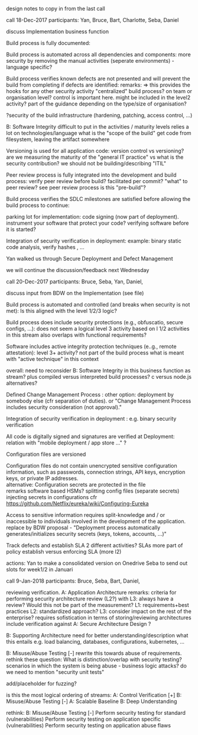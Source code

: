 
design notes to copy in from the last call


call 18-Dec-2017
participants: Yan, Bruce, Bart, Charlotte, Seba, Daniel

discuss Implementation business function

Build process is fully documented: 

Build process is automated across all dependencies and components:
more security by removing the manual activities
(seperate environments) - language specific?

Build process verifies known defects are not presented and will prevent the build from completing if defects are identified:
remarks:
=> this provides the hooks for any other security activity
"centralized" build process? on team or organisation level? control is important here. 
might be included in the level2 activity?
part of the guidance depending on the type/size of organisation?

?security of the build infrastructure (hardening, patching, access control, ...)


B: Software Integrity
difficult to put in the activities / maturity levels
relies a lot on technologies/language
what is the "scope of the build"
get code from filesystem, leaving the artifact somewhere

Versioning is used for all application code:
version control vs versioning?
are we measuring the maturity of the "general IT practice" vs what is the security contribution?
we should not be building/describing "ITIL"

Peer review process is fully integrated into the development and build process:	
verify peer review before build?
facilitated per commit?
"what" to peer review?
see peer review process
is this "pre-build"?

Build process verifies the SDLC milestones are satisfied before allowing the build process to continue:


parking lot for implementation:
code signing (now part of deployment).
instrument your software that protect your code?
verifying software before it is started?


Integration of security verification in deployment:
example: binary static code analysis, verify hashes , ...

Yan walked us through
Secure Deployment
and 
Defect Management

we will continue the discussion/feedback next Wednesday

call 20-Dec-2017
participants: Bruce, Seba, Yan, Daniel,

discuss input from BDW on the Implementation (see file)

Build process is automated and controlled (and breaks when security is not met):
Is this aligned with the level 1/2/3 logic?

Build process does include security protections (e.g., obfuscatio, secure configs, …):
does not seem a logical level 3 activity based on l 1/2 activities in this stream
also overlaps with functional requirements?

Software includes active integrity protection techniques (e..g., remote attestation):
level 3+ activity?
not part of the build process
what is meant with "active technique" in this context

overall: need to reconsider B: Software Integrity in this business function as stream?
plus compiled versus interpreted build processes? c versus node.js
alternatives?


Defined Change Management Process	:
other option: deployment by somebody else (cfr separation of duties).
or "Change Management Process includes security consideration (not approval)."

Integration of security verification in deployment	:
e.g. binary security verification


All code is digitally signed and signatures are verified at Deployment:
relation with "mobile deployment / app store ..." ?

Configuration files are versioned	

Configuration files do not contain unencrypted sensitive configuration information, such as passwords, connection strings, API keys, encryption keys, or private IP addresses.	
alternative: Configuration secrets are protected in the file	
remarks
software based HSMs?
splitting config files (separate secrets)
injecting secrets in configurations
cfr https://github.com/Netflix/eureka/wiki/Configuring-Eureka

Access to sensitive information requires split-knowledge and / or inaccessible to individuals involved in the development of the application.
replace by BDW proposal - "Deployment process automatically generates/initializes security secrets (keys, tokens, accounts, …)"



Track defects and establish SLA
2 different activities?
SLAs more part of policy
establish versus enforcing SLA (more l2)


actions:
Yan to make a consolidated version on Onedrive
Seba to send out slots for week1/2 in Januari




call 9-Jan-2018
participants: Bruce, Seba, Bart, Daniel,

reviewing verification.
A: Application Architecture
remarks: criteria for performing security architecture review (L2?)
with L3: always have a review?
Would this not be part of the measurement?
L1: requirements+best practices
L2: standardized approach?
L3: consider impact on the rest of the enterprise? requires sofistication in terms of storing/reviewing architectures 
include verification against A: Secure Architecture Design ?

B: Supporting Architecture
need for better understanding/description what this entails
e.g. load balancing, databases, configurations, kubernetes, ...


B: Misuse/Abuse Testing [-]
rewrite this towards abuse of requirements. rethink these
question: What is distinction/overlap with security testing?
scenarios in which the system is being abuse - business logic attacks?
do we need to mention "security unit tests"

add/placeholder for fuzzing?

is this the most logical ordering of streams:
A: Control Verification [+]
B: Misuse/Abuse Testing [-]
A: Scalable Baseline
B: Deep Understanding

rethink:
B: Misuse/Abuse Testing [-]	Perform security testing for standard (vulnerabilities)	Perform security testing on application specific (vulnerabilities)	Perform security testing on application abuse flaws








